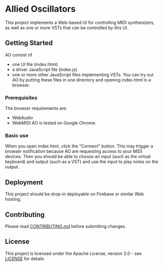 # Allied Oscillators

This project implements a Web-based UI for controlling MIDI synthesizers, as well as one or more VSTs that can be controlled by this UI.

## Getting Started

AO consist of
- one UI file (index.html)
- a driver JavaScript file (index.js)
- one or more other JavaScript files implementing VSTs.
You can try out AO by putting these files in one directory and opening index.html in a browser.

### Prerequisites

The browser requirements are:
- WebAudio
- WebMIDI
AO is tested on Google Chrome.

### Basic use

When you open index.html, click the "Connect" button.  This may trigger a browser notification because AO are requesting access to your MIDI devices.
Then you should be able to choose an input (such as the virtual keyboard) and output (such as a VST) and use the input to play notes on the output.

## Deployment

This project should be drop-in deployable on Firebase or similar Web hosting.

## Contributing

Please read [CONTRIBUTING.md](CONTRIBUTING.md) before submitting changes.

## License

This project is licensed under the Apache License, version 2.0 - see [LICENSE](LICENSE) for details
